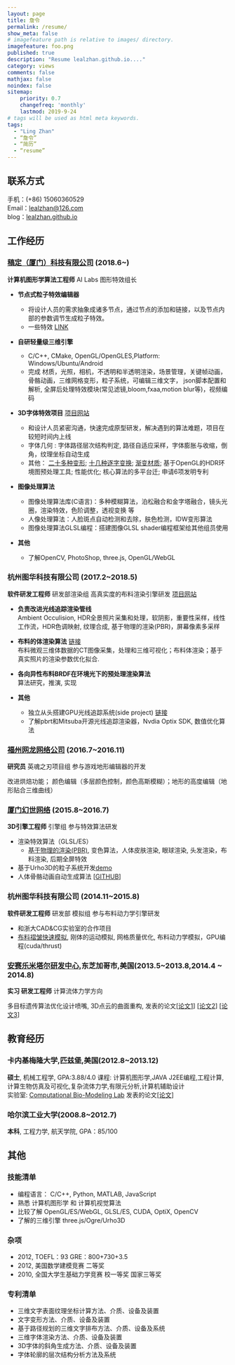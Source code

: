 ```yaml
---
layout: page
title: 詹令
permalink: /resume/
show_meta: false
# imagefeature path is relative to images/ directory.
imagefeature: foo.png
published: true
description: "Resume lealzhan.github.io...."
category: views
comments: false
mathjax: false
noindex: false
sitemap:
    priority: 0.7
    changefreq: 'monthly'
    lastmod: 2019-9-24
# tags will be used as html meta keywords.    
tags:
  - "Ling Zhan"
  - “詹令”
  - “简历”
  - “resume”
---
```


## 联系方式

手机：(+86) 15060360529   
Email：lealzhan@126.com   
blog：[lealzhan.github.io](https://lealzhan.github.io/lealzhan.github.io/archive/)

## 工作经历


### [稿定（厦门）科技有限公司](https://www.gaoding.com/) (2018.6~)
**计算机图形学算法工程师** AI Labs 图形特效组长

- **节点式粒子特效编辑器**
	- 将设计人员的需求抽象成诸多节点，通过节点的添加和链接，以及节点内部的参数调节生成粒子特效。
	- 一些特效 [LINK](http://note.youdao.com/noteshare?id=f427ae044100257864fa02f23caf3aa7)

- **自研轻量级三维引擎**
	- C/C++, CMake, OpenGL/OpenGLES,Platform: Windows/Ubuntu/Android
	- 完成 材质，光照，相机，不透明和半透明渲染，场景管理，关键帧动画，骨骼动画，三维网格变形，粒子系统，可编辑三维文字， json脚本配置和解析, 全屏后处理特效模块(常见滤镜,bloom,fxaa,motion blur等)，视频编码


- **3D字体特效项目** [项目网站](https://www.gaoding.com/topic/3791)    
	- 和设计人员紧密沟通，快速完成原型研发，解决遇到的算法难题，项目在较短时间内上线
	- 字体几何 : 字体路径层次结构判定, 路径自适应采样，字体膨胀与收缩，倒角，纹理坐标自动生成
	- 其他： [二十多种变形](http://note.youdao.com/noteshare?id=b927fd528b398445a4d3f373703b720c); [十几种逐字变换](http://note.youdao.com/noteshare?id=5c4027f644b9b588c6942907485f2413); [渐变材质](http://note.youdao.com/noteshare?id=f51e4d4d97c4dc1424573afdfae001a7); 基于OpenGL的HDR环境图预处理工具; 性能优化; 核心算法的多平台迁; 申请6项发明专利


- **图像处理算法**   
	- 图像处理算法库(C语言)：多种模糊算法，泊松融合和金字塔融合，镜头光圈，渲染特效，色阶调整，透视变换 等
	- 人像处理算法：人脸斑点自动检测和去除，肤色检测，IDW变形算法
	- 图像处理算法GLSL编程：搭建图像GLSL shader编程框架给其他组员使用


- **其他**    
	- 了解OpenCV, PhotoShop, three.js, OpenGL/WebGL


### 杭州图华科技有限公司 (2017.2~2018.5)
**软件研发工程师** 研发部渲染组 高真实度的布料渲染引擎研发 [项目网站](http://www.frilly.com/)

- **负责改进光线追踪渲染管线**   
Ambient Occulision, HDR全景照片采集和处理，软阴影，重要性采样，线性工作流，HDR色调映射, 纹理合成, 基于物理的渲染(PBR)，屏幕像素多采样

- **布料的体渲染算法** [链接](http://note.youdao.com/noteshare?id=4a50fa60dbee04492109bf89f0ea52d2)  
布料微观三维体数据的CT图像采集，处理和三维可视化；布料体渲染；基于真实照片的渲染参数优化拟合.

- **各向异性布料BRDF在环境光下的预处理渲染算法**   
算法研究，推演, 实现

- **其他**
	- 独立从头搭建GPU光线追踪系统(side project) [链接](https://lealzhan.github.io/lealzhan.github.io/blog/2018/03/01/xyrender/)
	- 了解pbrt和Mitsuba开源光线追踪渲染器，Nvdia Optix SDK, 数值优化算法


### [福州网龙网络公司](http://www.nd.com.cn/) (2016.7~2016.11)
**研究员** 英魂之刃项目组 参与游戏地形编辑器的开发

改进烘焙功能； 颜色编辑（多层颜色控制，颜色高斯模糊）；地形的高度编辑（地形贴合三维曲线）

### [厦门幻世网络](http://www.avatarworks.com/) (2015.8~2016.7)
**3D引擎工程师** 引擎组 参与特效算法研发

- 渲染特效算法（GLSL/ES）
	- [基于物理的渲染(PBR)](https://nbviewer.jupyter.org/github/lealzhan/lealzhan.github.io/blob/master/_pdf/2015-9-14-pbr.pdf), 变色算法，人体皮肤渲染, 眼球渲染, 头发渲染，布料渲染, 后期全屏特效
- 基于Urho3D的粒子系统开发[demo](https://note.youdao.com/ynoteshare1/index.html?id=a57a554807418508455b108e0526f6e6&type=note)
- 人体骨骼动画自动生成算法 [[GITHUB](https://github.com/lealzhan/reachAndGrasp)]

### 杭州图华科技有限公司 (2014.11~2015.8)
**软件研发工程师** 研发部 模拟组 参与布料动力学引擎研发
- 和浙大CAD&CG实验室的合作项目
- [布料褶皱快速模拟](https://note.youdao.com/ynoteshare1/index.html?id=3149035beee8736b0a2f856c2091ac89&type=note), 刚体的运动模拟, 网格质量优化, 布料动力学模拟，GPU编程(cuda/thrust)


### [安赛乐米塔尔研发中心](http://corporate.arcelormittal.com/what-we-do/research-and-development/research-centres),东芝加哥市,美国(2013.5~2013.8,2014.4 ~ 2014.8)
**实习 研发工程师** 计算流体力学方向

多目标遗传算法优化设计喷嘴, 3D点云的曲面重构, 发表的论文[[论文1](http://pan.baidu.com/s/1o7C3elk)] [[论文2](http://pan.baidu.com/s/1pKoz8Kz)] [[论文3](http://pan.baidu.com/s/1c0XkUvm)]



## 教育经历
### 卡内基梅隆大学,匹兹堡,美国(2012.8~2013.12)
**硕士**, 机械工程学, GPA:3.88/4.0
课程: 计算机图形学,JAVA J2EE编程,工程计算,计算生物仿真及可视化,复杂流体力学,有限元分析,计算机辅助设计  
实验室: [Computational Bio-Modeling Lab](http://jessicaz.me.cmu.edu/) 发表的论文[[论文](http://www.tandfonline.com/doi/abs/10.1080/21681163.2013.776270)]

### 哈尔滨工业大学(2008.8~2012.7)
**本科**, 工程力学, 航天学院, GPA：85/100

## 其他

### 技能清单
- 编程语言： C/C++, Python, MATLAB, JavaScript
- 熟悉 计算机图形学 和 计算机视觉算法
- 比较了解 OpenGL/ES/WebGL, GLSL/ES, CUDA, OptiX, OpenCV
- 了解的三维引擎 three.js/Ogre/Urho3D

### 杂项
- 2012,	TOEFL：93 GRE：800+730+3.5
- 2012,	美国数学建模竞赛	二等奖
- 2010,	全国大学生基础力学竞赛	校一等奖 国家三等奖

### 专利清单
- 三维文字表面纹理坐标计算方法、介质、设备及装置
- 文字变形方法、介质、设备及装置
- 基于路径规划的三维文字排布方法、介质、设备及系统
- 三维字体渲染方法、介质、设备及装置
- 3D字体的斜角生成方法、介质、设备及装置
- 字体轮廓的层次结构分析方法及系统
